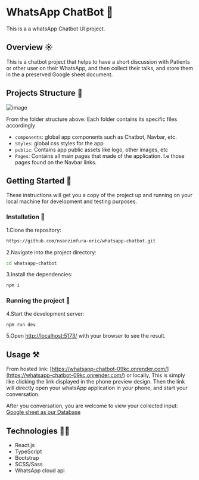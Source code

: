 # WhatsApp ChatBot 🚀

This is a a whatsApp Chatbot UI project.

## Overview ☀️

This is a chatbot project that helps to have a short discussion with Patients or other user on their WhatsApp, and then collect their talks, and store them in the a preserved Google sheet document.

## Projects Structure 🩻

![image](https://github.com/nsanzimfura-eric/whatsapp-chatbot/assets/91186046/8027b5d2-0fd7-4bb3-9a66-c059db261526)

From the folder structure above: Each folder contains its specific files accordingly

- `components`: global app components such as Chatbot, Navbar, etc.
- `Styles`: global css styles for the app
- `public`: Contains app public assets like logo, other images, etc
- `Pages`: Contains all main pages that made of the application. I.e those pages found on the Navbar links.

## Getting Started 💫

These instructions will get you a copy of the project up and running on your local machine for development and testing purposes.

### Installation 🚃

1.Clone the repository:

```bash
https://github.com/nsanzimfura-eric/whatsapp-chatbot.git
```

2.Navigate into the project directory:

```bash
cd whatsapp-chatbot
```

3.Install the dependencies:

```bash
npm i
```

### Running the project 🔦

4.Start the development server:

```bash
npm run dev
```

5.Open [http://localhost:5173/](http://localhost:5173/) with your browser to see the result.

## Usage ⚒️

From hosted link: [https://whatsapp-chatbot-09kc.onrender.com/](https://whatsapp-chatbot-09kc.onrender.com/) or locally, This is simply like clicking the link displayed in the phone preview design. Then the link will directly open your whatsApp application in your phone, and start your conversation.

After you conversation, you are welcome to view your collected input:
[Google sheet as our Database](https://docs.google.com/spreadsheets/d/18qYXZXuB4hYOULBwhvAZ8NYfFug1wg3e6lFhkWa_kJ0/edit?usp=sharing)

## Technologies 🧑‍💻

- React.js
- TypeScript
- Bootstrap
- SCSS/Sass
- WhatsApp cloud api
